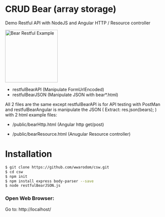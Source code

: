 # CRUD Bear (array storage)

Demo Restful API with NodeJS and Angular HTTP / Resource controller 
 
<img src="http://icons.iconarchive.com/icons/custom-icon-design/flatastic-10/512/Bear-icon.png" alt="Bear Restful Example" width="170" />

* restfulBearAPI (Manipulate FormUrlEncoded) 
* restfulBearJSON (Manipulate JSON with bear*.html)

All 2 files are the same except restfulBearAPI is for API testing with PostMan and restfulBearAngular is manipulate the JSON ( Extract: res.json(bears); ) with 2 html example files:

* /public/bearHttp.html  (Angular http get/post)

* /public/bearResource.html (Anugular Resource controller)

# Installation
```bash
$ git clone https://github.com/wwarodom/csw.git 
$ cd csw  
$ npm init  
$ npm install express body-parser --save  
$ node restfulBearJSON.js 
```



### Open Web Browser:
Go to: http://localhost/